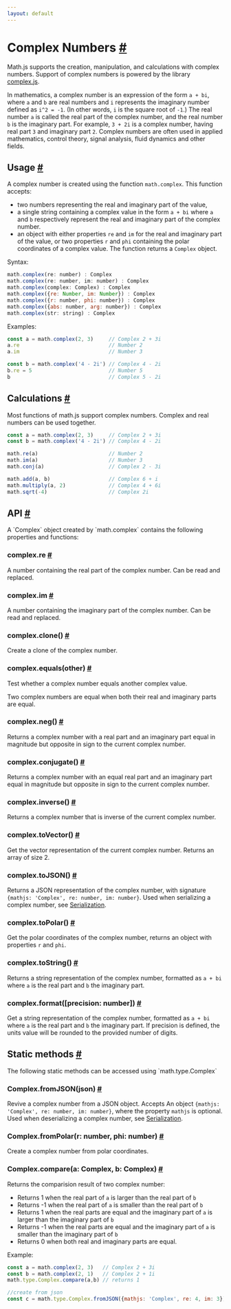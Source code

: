 ```yaml
---
layout: default
---
```


<h1 id="complex-numbers">Complex Numbers <a href="#complex-numbers" title="Permalink">#</a></h1>

Math.js supports the creation, manipulation, and calculations with complex numbers.
Support of complex numbers is powered by the library [complex.js](https://github.com/infusion/Complex.js).

In mathematics, a complex number is an expression of the form `a + bi`,
where `a` and `b` are real numbers and `i` represents the imaginary number
defined as `i^2 = -1`. (In other words, `i` is the square root of `-1`.)
The real number `a` is called the real part of the complex number,
and the real number `b` is the imaginary part. For example, `3 + 2i` is a
complex number, having real part `3` and imaginary part `2`.
Complex numbers are often used in applied mathematics, control theory,
signal analysis, fluid dynamics and other fields.

<h2 id="usage">Usage <a href="#usage" title="Permalink">#</a></h2>

A complex number is created using the function `math.complex`. This function
accepts:

- two numbers representing the real and imaginary part of the value,
- a single string containing a complex value in the form `a + bi` where `a`
  and `b` respectively represent the real and imaginary part of the complex number.
- an object with either properties `re` and `im` for the real and imaginary
  part of the value, or two properties `r` and `phi` containing the polar
  coordinates of a complex value.
The function returns a `Complex` object.

Syntax:

```js
math.complex(re: number) : Complex
math.complex(re: number, im: number) : Complex
math.complex(complex: Complex) : Complex
math.complex({re: Number, im: Number}) : Complex
math.complex({r: number, phi: number}) : Complex
math.complex({abs: number, arg: number}) : Complex
math.complex(str: string) : Complex
```

Examples:

```js
const a = math.complex(2, 3)     // Complex 2 + 3i
a.re                             // Number 2
a.im                             // Number 3

const b = math.complex('4 - 2i') // Complex 4 - 2i
b.re = 5                         // Number 5
b                                // Complex 5 - 2i
```

<h2 id="calculations">Calculations <a href="#calculations" title="Permalink">#</a></h2>

Most functions of math.js support complex numbers. Complex and real numbers
can be used together.

```js
const a = math.complex(2, 3)     // Complex 2 + 3i
const b = math.complex('4 - 2i') // Complex 4 - 2i

math.re(a)                       // Number 2
math.im(a)                       // Number 3
math.conj(a)                     // Complex 2 - 3i

math.add(a, b)                   // Complex 6 + i
math.multiply(a, 2)              // Complex 4 + 6i
math.sqrt(-4)                    // Complex 2i
```

<h2 id="api">API <a href="#api" title="Permalink">#</a></h2>
A `Complex` object created by `math.complex` contains the following properties and functions:

<h3 id="complexre">complex.re <a href="#complexre" title="Permalink">#</a></h3>

A number containing the real part of the complex number. Can be read and replaced.

<h3 id="complexim">complex.im <a href="#complexim" title="Permalink">#</a></h3>

A number containing the imaginary part of the complex number. Can be read and replaced.

<h3 id="complexclone">complex.clone() <a href="#complexclone" title="Permalink">#</a></h3>

Create a clone of the complex number.

<h3 id="complexequalsother">complex.equals(other) <a href="#complexequalsother" title="Permalink">#</a></h3>

Test whether a complex number equals another complex value.

  Two complex numbers are equal when both their real and imaginary parts are
  equal.

<h3 id="complexneg">complex.neg() <a href="#complexneg" title="Permalink">#</a></h3>

Returns a complex number with a real part and an imaginary part equal in magnitude but opposite in sign to the current complex number.

<h3 id="complexconjugate">complex.conjugate() <a href="#complexconjugate" title="Permalink">#</a></h3>

Returns a complex number with an equal real part and an imaginary part equal in magnitude but opposite in sign to the current complex number.

<h3 id="complexinverse">complex.inverse() <a href="#complexinverse" title="Permalink">#</a></h3>

Returns a complex number that is inverse of the current complex number.

<h3 id="complextovector">complex.toVector() <a href="#complextovector" title="Permalink">#</a></h3>

Get the vector representation of the current complex number. Returns an array of size 2.

<h3 id="complextojson">complex.toJSON() <a href="#complextojson" title="Permalink">#</a></h3>

Returns a JSON representation of the complex number, with signature
  `{mathjs: 'Complex', re: number, im: number}`.
  Used when serializing a complex number, see [Serialization](../core/serialization.html).

<h3 id="complextopolar">complex.toPolar() <a href="#complextopolar" title="Permalink">#</a></h3>

Get the polar coordinates of the complex number, returns
  an object with properties `r` and `phi`.

<h3 id="complextostring">complex.toString() <a href="#complextostring" title="Permalink">#</a></h3>

Returns a string representation of the complex number, formatted
  as `a + bi` where `a` is the real part and `b` the imaginary part.


<h3 id="complexformatprecision-number">complex.format([precision: number]) <a href="#complexformatprecision-number" title="Permalink">#</a></h3>

Get a string representation of the complex number,
  formatted as `a + bi` where `a` is the real part and `b` the imaginary part.
  If precision is defined, the units value will be rounded to the provided
  number of digits.

<h2 id="static-methods">Static methods <a href="#static-methods" title="Permalink">#</a></h2>
The following static methods can be accessed using `math.type.Complex`


<h3 id="complexfromjsonjson">Complex.fromJSON(json) <a href="#complexfromjsonjson" title="Permalink">#</a></h3>

Revive a complex number from a JSON object. Accepts
  An object `{mathjs: 'Complex', re: number, im: number}`, where the property
  `mathjs` is optional.
  Used when deserializing a complex number, see [Serialization](../core/serialization.html).

<h3 id="complexfrompolarr-number-phi-number">Complex.fromPolar(r: number, phi: number) <a href="#complexfrompolarr-number-phi-number" title="Permalink">#</a></h3>

Create a complex number from polar coordinates.


<h3 id="complexcomparea-complex-b-complex">Complex.compare(a: Complex, b: Complex) <a href="#complexcomparea-complex-b-complex" title="Permalink">#</a></h3>

Returns the comparision result of two complex number:

- Returns 1 when the real part of `a` is larger than the real part of `b`
- Returns -1 when the real part of `a` is smaller than the real part of `b`
- Returns 1 when the real parts are equal
  and the imaginary part of `a` is larger than the imaginary part of `b`
- Returns -1 when the real parts are equal
  and the imaginary part of `a` is smaller than the imaginary part of `b`
- Returns 0 when both real and imaginary parts are equal.

Example:
```js
const a = math.complex(2, 3)   // Complex 2 + 3i
const b = math.complex(2, 1)   // Complex 2 + 1i
math.type.Complex.compare(a,b) // returns 1

//create from json 
const c = math.type.Complex.fromJSON({mathjs: 'Complex', re: 4, im: 3})  // Complex 4 + 3i
```
